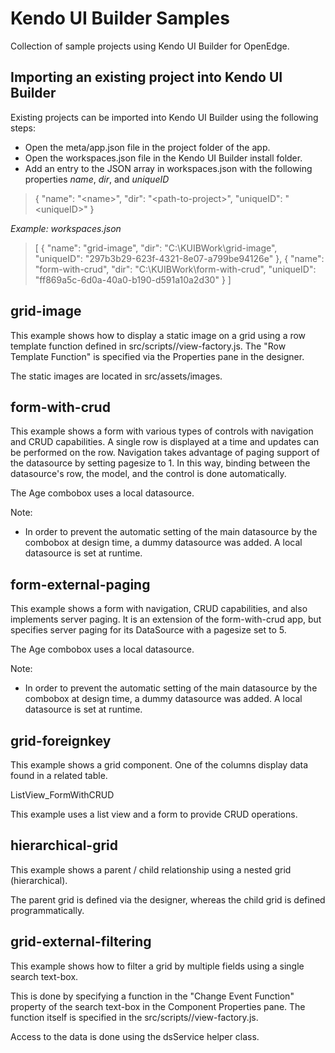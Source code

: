# Kendo UI Builder Samples

Collection of sample projects using Kendo UI Builder for OpenEdge.

## Importing an existing project into Kendo UI Builder

Existing projects can be imported into Kendo UI Builder using the following steps:
- Open the meta/app.json file in the project folder of the app.
- Open the workspaces.json file in the Kendo UI Builder install folder.
- Add an entry to the JSON array in workspaces.json with the following properties *name*, *dir*, and *uniqueID*

> {
>     "name": "&lt;name&gt;",
>     "dir": "&lt;path-to-project&gt;",
>     "uniqueID": "&lt;uniqueID&gt;"
> }

*Example: workspaces.json*
>[
>    {
>        "name": "grid-image",
>        "dir": "C:\\KUIBWork\\grid-image",
>        "uniqueID": "297b3b29-623f-4321-8e07-a799be94126e"
>    },
>    {
>        "name": "form-with-crud",
>        "dir": "C:\\KUIBWork\\form-with-crud",
>        "uniqueID": "ff869a5c-6d0a-40a0-b190-d591a10a2d30"
>    }
>]


## grid-image

This example shows how to display a static image on a grid using a row template function defined in src/scripts/<view-name>/view-factory.js. The "Row Template Function" is specified via the Properties pane in the designer.

The static images are located in src/assets/images.

## form-with-crud

This example shows a form with various types of controls with navigation and CRUD capabilities.
A single row is displayed at a time and updates can be performed on the row. Navigation takes advantage of paging support of the datasource by setting pagesize to 1. In this way, binding between the datasource's row, the model, and the control is done automatically.
	
The Age combobox uses a local datasource.
	
Note:
- In order to prevent the automatic setting of the main datasource by the combobox at design time, a dummy datasource was added. A local datasource is set at runtime.
  
## form-external-paging

This example shows a form with navigation, CRUD capabilities, and also implements server paging. It is an extension of the form-with-crud app, but specifies server paging for its DataSource
	with a pagesize set to 5.
	
	
The Age combobox uses a local datasource.
	
Note:
- In order to prevent the automatic setting of the main datasource by the combobox at design time, a dummy datasource was added. A local datasource is set at runtime.
  
## grid-foreignkey 
  
This example shows a grid component. One of the columns display data found in a related table.

ListView_FormWithCRUD

This example uses a list view and a form to provide CRUD operations.
 
## hierarchical-grid

This example shows a parent / child relationship using a nested grid (hierarchical).
	
The parent grid is defined via the designer, whereas the child grid is defined programmatically.

## grid-external-filtering
	
This example shows how to filter a grid by multiple fields using a single search text-box.
	
This is done by specifying a function in the "Change Event Function" property of the search text-box in the Component Properties pane.
The function itself is specified in the src/scripts/<view-name>/view-factory.js.

Access to the data is done using the dsService helper class.
